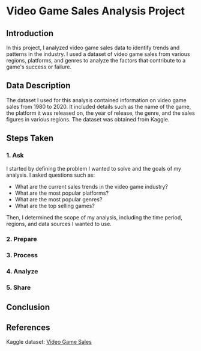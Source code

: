 # Video Game Sales Analysis Project

## Introduction
In this project, I analyzed video game sales data to identify trends and patterns in the industry. I used a dataset of video game sales from various regions, platforms, and genres to analyze the factors that contribute to a game's success or failure.

## Data Description
The dataset I used for this analysis contained information on video game sales from 1980 to 2020. It included details such as the name of the game, the platform it was released on, the year of release, the genre, and the sales figures in various regions. The dataset was obtained from Kaggle.

## Steps Taken
### 1. Ask
I started by defining the problem I wanted to solve and the goals of my analysis. I asked questions such as:
* What are the current sales trends in the video game industry?
* What are the most popular platforms?
* What are the most popular genres?
* What are the top selling games?

Then, I determined the scope of my analysis, including the time period, regions, and data sources I wanted to use.

### 2. Prepare


### 3. Process


### 4. Analyze


### 5. Share

## Conclusion


## References
Kaggle dataset: [Video Game Sales](https://www.kaggle.com/datasets/gregorut/videogamesales)

